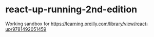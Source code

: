 ﻿# react-up-running-2nd-edition
Working sandbox for https://learning.oreilly.com/library/view/react-up/9781492051459
